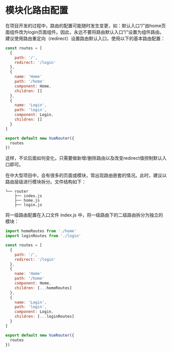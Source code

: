 # 模块化路由配置

在项目开发的过程中，路由的配置可能随时发生变更，如：默认入口“/”由home页面组件改为login页面组件。因此，永远不要将路由默认入口“/”设置为组件路由。建议使用路由重定向（redirect）设置路由默认入口，使用以下的基本路由配置：
```js
const routes = [
  {
    path: '/',
    redirect: '/login'
  },
  { 
    name: 'Home'
    path: '/home'
    component: Home,
    children: []
  },
  {
    name: 'Login',
    path: 'login',
    component: Login,
    children: []
  }
]

export default new VueRouter({
  routes
})
```
这样，不论后面如何变化，只需要做新增/删除路由以及改变redirect值控制默认入口即可。

在中大型项目中，会有很多的页面或模块，常出现路由嵌套的情况。此时，建议以路由层级进行模块拆分。文件结构如下：
```
└── router
    ├── index.js
    ├── home.js
    ├── login.js
```
将一级路由配置在入口文件 index.js 中，将一级路由下的二级路由拆分为独立的模块：
```js
import homeRoutes from './home'
import loginRoutes from './login'

const routes = [
  {
    path: '/',
    redirect: '/login'
  },
  { 
    name: 'Home'
    path: '/home'
    component: Home,
    children: [...homeRoutes]
  },
  {
    name: 'Login',
    path: 'login',
    component: Login,
    children: [...loginRoutes]
  }
]

export default new VueRouter({
  routes
})
```

